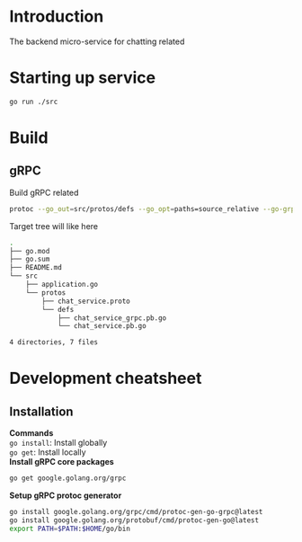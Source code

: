 # Introduction
The backend micro-service for chatting related

# Starting up service
```sh
go run ./src
```

# Build
## gRPC
Build gRPC related
```sh
protoc --go_out=src/protos/defs --go_opt=paths=source_relative --go-grpc_out=src/protos/defs --go-grpc_opt=paths=source_relative --proto_path=src/protos src/protos/chat_service.proto
```
Target tree will like here
```sh
.
├── go.mod
├── go.sum
├── README.md
└── src
    ├── application.go
    └── protos
        ├── chat_service.proto
        └── defs
            ├── chat_service_grpc.pb.go
            └── chat_service.pb.go

4 directories, 7 files
```

# Development cheatsheet
## Installation
**Commands**  
`go install`: Install globally  
`go get`: Install locally  
**Install gRPC core packages**
```sh
go get google.golang.org/grpc
```
**Setup gRPC protoc generator**
```sh
go install google.golang.org/grpc/cmd/protoc-gen-go-grpc@latest
go install google.golang.org/protobuf/cmd/protoc-gen-go@latest
export PATH=$PATH:$HOME/go/bin
```

